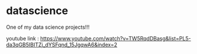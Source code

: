 # datascience
One of my data science projects!!!

youtube link : https://www.youtube.com/watch?v=TW5RqdDBasg&list=PL5-da3qGB5IBITZj_dYSFqnd_15JgqwA6&index=2
